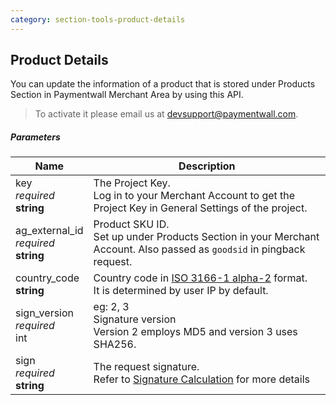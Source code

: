 ```yaml
---
category: section-tools-product-details
---
```


## Product Details

You can update the information of a product that is stored under Products Section in Paymentwall Merchant Area by using this API.

> To activate it please email us at [devsupport@paymentwall.com](mailto:devsupport@paymentwall.com).

##### Parameters

|Name|Description|
|---|---|
|key<br> *required*<br> **string**| The Project Key.<br> Log in to your Merchant Account to get the Project Key in General Settings of the project.|
|ag_external_id<br> *required*<br> **string**| Product SKU ID. <br> Set up under Products Section in your Merchant Account. Also passed as ```goodsid``` in pingback request.|
|country_code<br> **string**| Country code in [ISO 3166-1 alpha-2](https://en.wikipedia.org/wiki/ISO_3166-1_alpha-2#Officially_assigned_code_elements) format.<br> It is determined by user IP by default.|
|sign_version<br> *required*<br> int|eg: 2, 3<br> Signature version<br> Version 2 employs MD5 and version 3 uses SHA256.|
|sign<br> *required*<br> **string**|The request signature.<br> Refer to [Signature Calculation](/development/signature-calculation) for more details|
